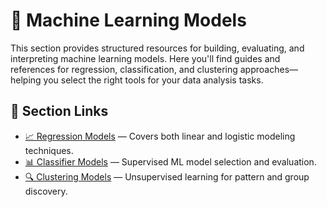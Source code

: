 
# 🤖 Machine Learning Models

This section provides structured resources for building, evaluating, and interpreting machine learning models. Here you'll find guides and references for regression, classification, and clustering approaches—helping you select the right tools for your data analysis tasks.

##  📂 Section Links 

- [📈 Regression Models](01%20-%20Regression/index.md) — Covers both linear and logistic modeling techniques.
- [📊 Classifier Models](02%20-%20Classifier%20Models/index.md) — Supervised ML model selection and evaluation.
- [🔍 Clustering Models](03%20-%20Clustering%20Models/index.md) — Unsupervised learning for pattern and group discovery.